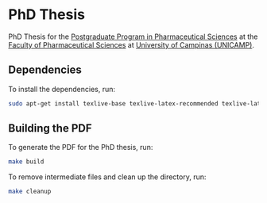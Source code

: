 # PhD Thesis

PhD Thesis for the [Postgraduate Program in Pharmaceutical Sciences](https://www.fcf.unicamp.br/en/postgraduate/) at the [Faculty of Pharmaceutical Sciences](https://www.fcf.unicamp.br/en/home-english/) at [University of Campinas (UNICAMP)](https://www.unicamp.br/unicamp/).

## Dependencies

To install the dependencies, run:

```bash
sudo apt-get install texlive-base texlive-latex-recommended texlive-latex-extra texlive-science texlive-font-utils texlive-lang-spanish texlive-publishers texlive-pictures abntex
```

## Building the PDF

To generate the PDF for the PhD thesis, run:

```bash
make build
```

To remove intermediate files and clean up the directory, run:

```bash
make cleanup
```
